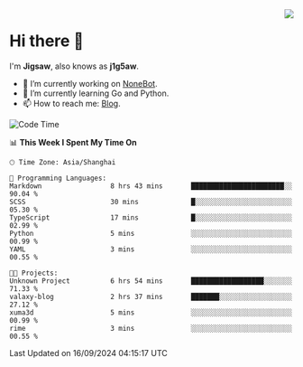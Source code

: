 <a href="#">
  <img align="right" src="https://github-readme-stats.vercel.app/api?username=j1g5awi&count_private=true&show_icons=true&title_color=80070B&text_color=B3B3B3&bg_color=212121&icon_color=80070B" />
</a>

# Hi there 👋

I'm **Jigsaw**, also knows as **j1g5aw**.

- 🔭 I’m currently working on [NoneBot](https://github.com/nonebot).
- 🌱 I’m currently learning Go and Python.
- 📫 How to reach me: [Blog](https://blog.maddestroyer.xyz/).

<!--START_SECTION:waka-->
![Code Time](http://img.shields.io/badge/Code%20Time-1%2C719%20hrs%205%20mins-blue)

📊 **This Week I Spent My Time On** 

```text
🕑︎ Time Zone: Asia/Shanghai

💬 Programming Languages: 
Markdown                 8 hrs 43 mins       ███████████████████████░░   90.04 % 
SCSS                     30 mins             █░░░░░░░░░░░░░░░░░░░░░░░░   05.30 % 
TypeScript               17 mins             █░░░░░░░░░░░░░░░░░░░░░░░░   02.99 % 
Python                   5 mins              ░░░░░░░░░░░░░░░░░░░░░░░░░   00.99 % 
YAML                     3 mins              ░░░░░░░░░░░░░░░░░░░░░░░░░   00.55 % 

🐱‍💻 Projects: 
Unknown Project          6 hrs 54 mins       ██████████████████░░░░░░░   71.33 % 
valaxy-blog              2 hrs 37 mins       ███████░░░░░░░░░░░░░░░░░░   27.12 % 
xuma3d                   5 mins              ░░░░░░░░░░░░░░░░░░░░░░░░░   00.99 % 
rime                     3 mins              ░░░░░░░░░░░░░░░░░░░░░░░░░   00.55 % 
```


 Last Updated on 16/09/2024 04:15:17 UTC
<!--END_SECTION:waka-->
